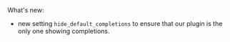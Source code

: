 What's new:
- new setting `hide_default_completions` to ensure that our plugin is the only
  one showing completions.
